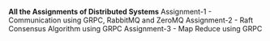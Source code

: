 **All the Assignments of Distributed Systems**
Assignment-1 - Communication using GRPC, RabbitMQ and ZeroMQ
Assignment-2 - Raft Consensus Algorithm using GRPC
Assignment-3 - Map Reduce using GRPC
